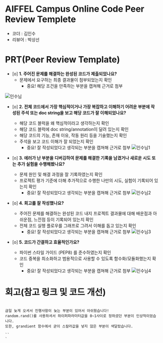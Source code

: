 # AIFFEL Campus Online Code Peer Review Templete
- 코더 : 김인수
- 리뷰어 : 박상선


# PRT(Peer Review Template)
- [o]  **1. 주어진 문제를 해결하는 완성된 코드가 제출되었나요?**
    - 문제에서 요구하는 최종 결과물이 첨부되었는지 확인
        - 중요! 해당 조건을 만족하는 부분을 캡쳐해 근거로 첨부

![인수님](https://github.com/user-attachments/assets/ded5a7f6-f1e8-41d4-9f8d-1c5c67111783)
    
- [o]  **2. 전체 코드에서 가장 핵심적이거나 가장 복잡하고 이해하기 어려운 부분에 작성된 
주석 또는 doc string을 보고 해당 코드가 잘 이해되었나요?**
    - 해당 코드 블럭을 왜 핵심적이라고 생각하는지 확인
    - 해당 코드 블럭에 doc string/annotation이 달려 있는지 확인
    - 해당 코드의 기능, 존재 이유, 작동 원리 등을 기술했는지 확인
    - 주석을 보고 코드 이해가 잘 되었는지 확인
        - 중요! 잘 작성되었다고 생각되는 부분을 캡쳐해 근거로 첨부
![인수님1](https://github.com/user-attachments/assets/cfa2216d-5997-495b-b53f-e1e47d4c6cba)
        
- [o]  **3. 에러가 난 부분을 디버깅하여 문제를 해결한 기록을 남겼거나
새로운 시도 또는 추가 실험을 수행해봤나요?**
    - 문제 원인 및 해결 과정을 잘 기록하였는지 확인
    - 프로젝트 평가 기준에 더해 추가적으로 수행한 나만의 시도, 
    실험이 기록되어 있는지 확인
        - 중요! 잘 작성되었다고 생각되는 부분을 캡쳐해 근거로 첨부
![인수님2](https://github.com/user-attachments/assets/905b5551-e256-4e6b-a72d-84be17262c1b)        


- [o]  **4. 회고를 잘 작성했나요?**
    - 주어진 문제를 해결하는 완성된 코드 내지 프로젝트 결과물에 대해
    배운점과 아쉬운점, 느낀점 등이 기록되어 있는지 확인
    - 전체 코드 실행 플로우를 그래프로 그려서 이해를 돕고 있는지 확인
        - 중요! 잘 작성되었다고 생각되는 부분을 캡쳐해 근거로 첨부
![인수님3](https://github.com/user-attachments/assets/34d8e3a5-f84c-40cc-9360-e92e63cc00b5)
        
- [o]  **5. 코드가 간결하고 효율적인가요?**
    - 파이썬 스타일 가이드 (PEP8) 를 준수하였는지 확인
    - 코드 중복을 최소화하고 범용적으로 사용할 수 있도록 함수화/모듈화했는지 확인
        - 중요! 잘 작성되었다고 생각되는 부분을 캡쳐해 근거로 첨부
![인수님4](https://github.com/user-attachments/assets/a057e0a2-7ebb-4f1d-83cb-218969a4f467)



# 회고(참고 링크 및 코드 개선)
```

금일 늦게 오셔서 진행사항이 늦는 부분이 있어서 아쉬웠습니다!
random.rand()를 사용하셔서 하이퍼파라미터값을 0~1사이로 정하셨던 부분이 인상적이었습니다.
또한, grandient 함수에서 굳이 스칼라값을 넣지 않은 부분이 색달랐습니다.

``
`
